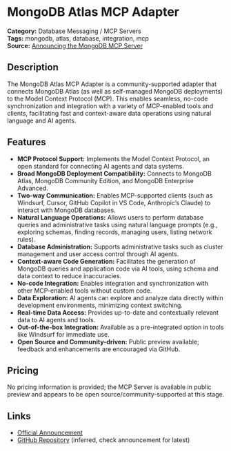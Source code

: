# MongoDB Atlas MCP Adapter

**Category:** Database Messaging / MCP Servers  
**Tags:** mongodb, atlas, database, integration, mcp  
**Source:** [Announcing the MongoDB MCP Server](https://www.mongodb.com/blog/post/announcing-mongodb-mcp-server)

## Description
The MongoDB Atlas MCP Adapter is a community-supported adapter that connects MongoDB Atlas (as well as self-managed MongoDB deployments) to the Model Context Protocol (MCP). This enables seamless, no-code synchronization and integration with a variety of MCP-enabled tools and clients, facilitating fast and context-aware data operations using natural language and AI agents.

## Features
- **MCP Protocol Support:** Implements the Model Context Protocol, an open standard for connecting AI agents and data systems.
- **Broad MongoDB Deployment Compatibility:** Connects to MongoDB Atlas, MongoDB Community Edition, and MongoDB Enterprise Advanced.
- **Two-way Communication:** Enables MCP-supported clients (such as Windsurf, Cursor, GitHub Copilot in VS Code, Anthropic’s Claude) to interact with MongoDB databases.
- **Natural Language Operations:** Allows users to perform database queries and administrative tasks using natural language prompts (e.g., exploring schemas, finding records, managing users, listing network rules).
- **Database Administration:** Supports administrative tasks such as cluster management and user access control through AI agents.
- **Context-aware Code Generation:** Facilitates the generation of MongoDB queries and application code via AI tools, using schema and data context to reduce inaccuracies.
- **No-code Integration:** Enables integration and synchronization with other MCP-enabled tools without custom code.
- **Data Exploration:** AI agents can explore and analyze data directly within development environments, minimizing context switching.
- **Real-time Data Access:** Provides up-to-date and contextually relevant data to AI agents and tools.
- **Out-of-the-box Integration:** Available as a pre-integrated option in tools like Windsurf for immediate use.
- **Open Source and Community-driven:** Public preview available; feedback and enhancements are encouraged via GitHub.

## Pricing
No pricing information is provided; the MCP Server is available in public preview and appears to be open source/community-supported at this stage.

## Links
- [Official Announcement](https://www.mongodb.com/blog/post/announcing-mongodb-mcp-server)
- [GitHub Repository](https://github.com/mongodb-labs/mcp-server) (inferred, check announcement for latest)